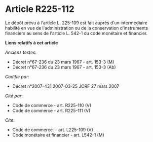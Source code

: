 # Article R225-112

Le dépôt prévu à l'article L. 225-109 est fait auprès d'un intermédiaire habilité en vue de l'administration ou de la
conservation d'instruments financiers au sens de l'article L. 542-1 du code monétaire et financier.

**Liens relatifs à cet article**

_Anciens textes_:

  - Décret n°67-236 du 23 mars 1967 - art. 153-3 (M)
  - Décret n°67-236 du 23 mars 1967 - art. 153-3 (Ab)

_Codifié par_:

  - Décret n°2007-431 2007-03-25 JORF 27 mars 2007

_Cité par_:

  - Code de commerce - art. R225-110 (V)
  - Code de commerce - art. R225-111 (V)

_Cite_:

  - Code de commerce. - art. L225-109 (V)
  - Code monétaire et financier - art. L542-1 (M)
